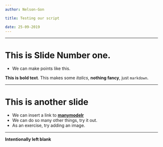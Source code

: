 ```yaml
---
author: Nelson-Gon

title: Testing our script

date: 25-09-2019
---
```


---------------------------------------------------

# This is  Slide Number one.

- We can make points like this.
 
 **This is bold text**. This makes some *italics*, **nothing fancy**, just `markdown`.

 -------------------------------------------------------------

# **This is another slide**


* We can insert a link to **[manymodelr](https://www.github.com/Nelson-Gon/manymodelr)**
* We can do so many other things, try it out. 
* As an exercise, try adding an image.


--------------------------------------------

**Intentionally left blank**
